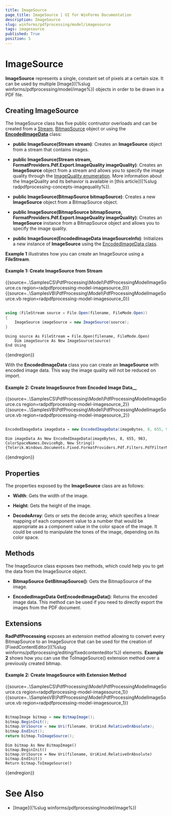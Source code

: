 ```yaml
---
title: ImageSource
page_title: ImageSource | UI for WinForms Documentation
description: ImageSource
slug: winforms/pdfprocessing/model/imagesource
tags: imagesource
published: True
position: 5
---
```


# ImageSource

__ImageSource__ represents a single, constant set of pixels at a certain size. It can be used by multiple [Image]({%slug winforms/pdfprocessing/model/image%}) objects in order to be drawn in a PDF file.

## Creating ImageSource

The ImageSource class has five public contrustor overloads and can be created from a [Stream](http://msdn.microsoft.com/en-us/library/system.io.stream(v=vs.110).aspx), [BitmapSource](http://msdn.microsoft.com/en-us/library/system.windows.media.imaging.bitmapsource(v=vs.110).aspx) object or using the [__EncodedImageData__](http://docs.telerik.com/devtools/wpf/api/html/T_Telerik_Windows_Documents_Fixed_Model_Resources_EncodedImageData.htm) class:

* __public ImageSource(Stream stream)__: Creates an __ImageSource__ object from a stream that contains images.

* __public ImageSource(Stream stream, FormatProviders.Pdf.Export.ImageQuality imageQuality)__: Creates an __ImageSource__ object from a stream and allows you to specify the image quality through the [ImageQuality enumeration](http://docs.telerik.com/devtools/wpf/api/html/T_Telerik_Windows_Documents_Fixed_FormatProviders_Pdf_Export_ImageQuality.htm). More information about the ImageQuality and its behavior is available in [this article]({%slug radpdfprocessing-concepts-imagequality%}).

* __public ImageSource(BitmapSource bitmapSource)__: Creates a new __ImageSource__ object from a BitmapSource object.

* __public ImageSource(BitmapSource bitmapSource, FormatProviders.Pdf.Export.ImageQuality imageQuality)__: Creates an __ImageSource__ instance from a BitmapSource object and allows you to specify the image quality.

* __public ImageSource(EncodedImageData imageSourceInfo)__: Initializes a new instance of __ImageSource__ using the  [EncodedImageData class](http://docs.telerik.com/devtools/wpf/api/html/T_Telerik_Windows_Documents_Fixed_Model_Resources_EncodedImageData.htm).

__Example 1__ illustrates how you can create an ImageSource using a __FileStream__.

#### Example 1: Create ImageSource from Stream

{{source=..\SamplesCS\PdfProcessing\Model\PdfProcessingModelImageSource.cs region=radpdfprocessing-model-imagesource_0}} 
{{source=..\SamplesVB\PdfProcessing\Model\PdfProcessingModelImageSource.vb region=radpdfprocessing-model-imagesource_0}} 

````C#
            
using (FileStream source = File.Open(filename, FileMode.Open))
{
    ImageSource imageSource = new ImageSource(source);
}

````
````VB.NET
Using source As FileStream = File.Open(filename, FileMode.Open)
    Dim imageSource As New ImageSource(source)
End Using

````

{{endregion}}

With the __EncodedImageData__ class you can create an __ImageSource__ with encoded image data. This way the image quality will not be reduced on import.
   
#### Example 2: Create ImageSource from Encoded Image Data__

{{source=..\SamplesCS\PdfProcessing\Model\PdfProcessingModelImageSource.cs region=radpdfprocessing-model-imagesource_2}} 
{{source=..\SamplesVB\PdfProcessing\Model\PdfProcessingModelImageSource.vb region=radpdfprocessing-model-imagesource_2}} 

````C#
            
EncodedImageData imageData = new EncodedImageData(imageBytes, 8, 655, 983, ColorSpaceNames.DeviceRgb, new string[] { Telerik.Windows.Documents.Fixed.FormatProviders.Pdf.Filters.PdfFilterNames.DCTDecode });

````
````VB.NET
Dim imageData As New EncodedImageData(imageBytes, 8, 655, 983, ColorSpaceNames.DeviceRgb, New String() {Telerik.Windows.Documents.Fixed.FormatProviders.Pdf.Filters.PdfFilterNames.DCTDecode})

````

{{endregion}}

## Properties

The properties exposed by the **ImageSource** class are as follows:

* **Width**: Gets the width of the image.

* **Height**: Gets the height of the image.

* **DecodeArray**: Gets or sets the decode array, which specifies a linear mapping of each component value to a number that would be appropriate as a component value in the color space of the image. It could be used to manipulate the tones of the image, depending on its color space.

## Methods

The ImageSource class exposes two methods, which could help you to get the data from the ImageSource object.

* __BitmapSource GetBitmapSource()__: Gets the BitmapSource of the image.

* __EncodedImageData GetEncodedImageData()__: Returns the encoded image data. This method can be used if you need to directly export the images from the PDF document.

## Extensions

__RadPdfProcessing__ exposes an extension method allowing to convert every BitmapSource to an ImageSource that can be used for the creation of   [FixedContentEditor]({%slug winforms/pdfprocessing/editing/fixedcontenteditor%}) elements. __Example 2__ shows how you can use the ToImageSource() extension method over a previously created bitmap.

#### Example 2: Create ImageSource with Extension Method

{{source=..\SamplesCS\PdfProcessing\Model\PdfProcessingModelImageSource.cs region=radpdfprocessing-model-imagesource_1}} 
{{source=..\SamplesVB\PdfProcessing\Model\PdfProcessingModelImageSource.vb region=radpdfprocessing-model-imagesource_1}} 

````C#
            
BitmapImage bitmap = new BitmapImage();
bitmap.BeginInit();
bitmap.UriSource = new Uri(filename, UriKind.RelativeOrAbsolute);
bitmap.EndInit();
return bitmap.ToImageSource();

````
````VB.NET
Dim bitmap As New BitmapImage()
bitmap.BeginInit()
bitmap.UriSource = New Uri(filename, UriKind.RelativeOrAbsolute)
bitmap.EndInit()
Return bitmap.ToImageSource()

````

{{endregion}} 

# See Also

 * [Image]({%slug winforms/pdfprocessing/model/image%})
